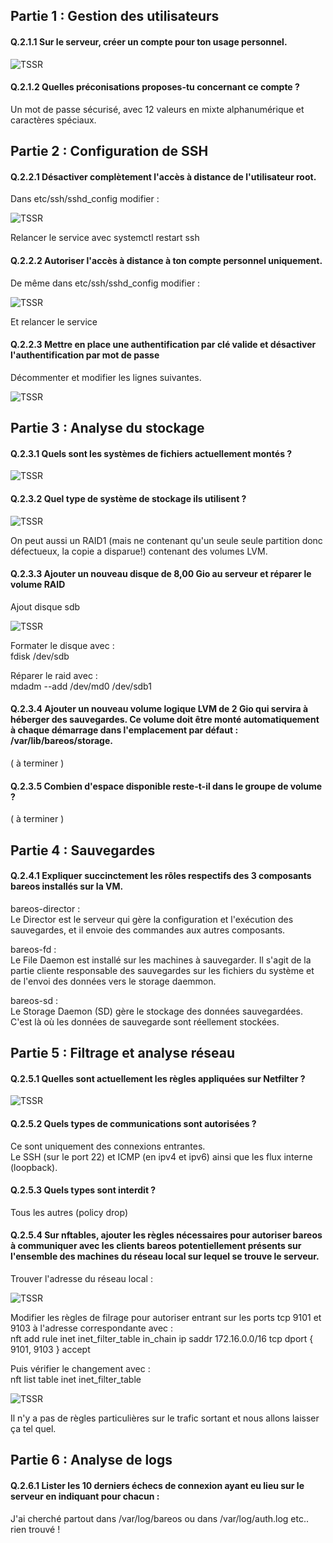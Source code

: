 
## Partie 1 : Gestion des utilisateurs  

#### Q.2.1.1 Sur le serveur, créer un compte pour ton usage personnel.  

![TSSR](CP3/1-User.png)  

#### Q.2.1.2 Quelles préconisations proposes-tu concernant ce compte ?    

Un mot de passe sécurisé, avec 12 valeurs en mixte alphanumérique et caractères spéciaux. 

    
## Partie 2 : Configuration de SSH  

#### Q.2.2.1 Désactiver complètement l'accès à distance de l'utilisateur root.  

Dans etc/ssh/sshd_config modifier :

![TSSR](CP3/2-Root.png)  

Relancer le service avec systemctl restart ssh  

#### Q.2.2.2 Autoriser l'accès à distance à ton compte personnel uniquement.  

De même dans etc/ssh/sshd_config modifier :  

![TSSR](CP3/3-Gwen.png)    

Et relancer le service  

#### Q.2.2.3 Mettre en place une authentification par clé valide et désactiver l'authentification par mot de passe  

Décommenter et modifier les lignes suivantes.  

![TSSR](CP3/4-SSH.png)   

## Partie 3 : Analyse du stockage  

#### Q.2.3.1 Quels sont les systèmes de fichiers actuellement montés ?  

![TSSR](CP3/6-LSBLK.png)  

#### Q.2.3.2 Quel type de système de stockage ils utilisent ?  

![TSSR](CP3/5-LSBLK.png)  

On peut aussi un RAID1 (mais ne contenant qu'un seule seule partition donc défectueux, la copie a disparue!) contenant des volumes LVM.

#### Q.2.3.3 Ajouter un nouveau disque de 8,00 Gio au serveur et réparer le volume RAID  

Ajout disque sdb  

![TSSR](CP3/10-sdb.png)  

Formater le disque avec :  
fdisk /dev/sdb  

Réparer le raid avec :  
mdadm --add /dev/md0 /dev/sdb1


#### Q.2.3.4 Ajouter un nouveau volume logique LVM de 2 Gio qui servira à héberger des sauvegardes. Ce volume doit être monté automatiquement à chaque démarrage dans l'emplacement par défaut : /var/lib/bareos/storage.  

( à terminer )  

#### Q.2.3.5 Combien d'espace disponible reste-t-il dans le groupe de volume ?  

( à terminer )  


## Partie 4 : Sauvegardes  

#### Q.2.4.1 Expliquer succinctement les rôles respectifs des 3 composants bareos installés sur la VM.  

bareos-director :  
Le Director est le serveur qui gère la configuration et l'exécution des sauvegardes, et il envoie des commandes aux autres composants.  

bareos-fd :  
Le File Daemon est installé sur les machines à sauvegarder. Il s'agit de la partie cliente responsable des sauvegardes sur les fichiers du système et de l'envoi des données vers le storage daemmon.  

bareos-sd :   
Le Storage Daemon (SD) gère le stockage des données sauvegardées. C'est là où les données de sauvegarde sont réellement stockées.

## Partie 5 : Filtrage et analyse réseau  

#### Q.2.5.1 Quelles sont actuellement les règles appliquées sur Netfilter ?  

![TSSR](CP3/7-RULES.png)  

#### Q.2.5.2 Quels types de communications sont autorisées ?  

Ce sont uniquement des connexions entrantes.  
Le SSH (sur le port 22) et ICMP (en ipv4 et ipv6) ainsi que les flux interne (loopback). 

#### Q.2.5.3 Quels types sont interdit ?  

Tous les autres (policy drop)  

#### Q.2.5.4 Sur nftables, ajouter les règles nécessaires pour autoriser bareos à communiquer avec les clients bareos potentiellement présents sur l'ensemble des machines du réseau local sur lequel se trouve le serveur.  

Trouver l'adresse du réseau local :  

![TSSR](CP3/8-IPA.png)  

Modifier les règles de filrage pour autoriser entrant sur les ports tcp 9101 et 9103 à l'adresse correspondante avec :  
nft add rule inet inet_filter_table in_chain ip saddr 172.16.0.0/16 tcp dport { 9101, 9103 } accept  

Puis vérifier le changement avec :  
nft list table inet inet_filter_table  

![TSSR](CP3/9-input.png)  

Il n'y a pas de règles particulières sur le trafic sortant et nous allons laisser ça tel quel.  


## Partie 6 : Analyse de logs  

#### Q.2.6.1 Lister les 10 derniers échecs de connexion ayant eu lieu sur le serveur en indiquant pour chacun :  

J'ai cherché partout dans /var/log/bareos ou dans /var/log/auth.log etc.. rien trouvé !  













